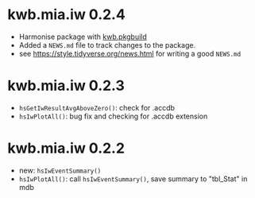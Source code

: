 # kwb.mia.iw 0.2.4

* Harmonise package with [kwb.pkgbuild](https://github.com/kwb-r/kwb.pkgbuild)
* Added a `NEWS.md` file to track changes to the package.
* see https://style.tidyverse.org/news.html for writing a good `NEWS.md`

# kwb.mia.iw 0.2.3

* `hsGetIwResultAvgAboveZero()`: check for .accdb
* `hsIwPlotAll()`: bug fix and checking for .accdb extension

# kwb.mia.iw 0.2.2

* new: `hsIwEventSummary()`
* `hsIwPlotAll()`: call `hsIwEventSummary()`, save summary to "tbl_Stat" in mdb